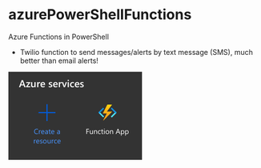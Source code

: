 # azurePowerShellFunctions
Azure Functions in PowerShell
- Twilio function to send messages/alerts by text message (SMS), much better than email alerts!
 
![alt text](https://github.com/JohnCarmichael3000/azurePowerShellFunctions/blob/main/images/create_function.png "Create an Azure Function")
